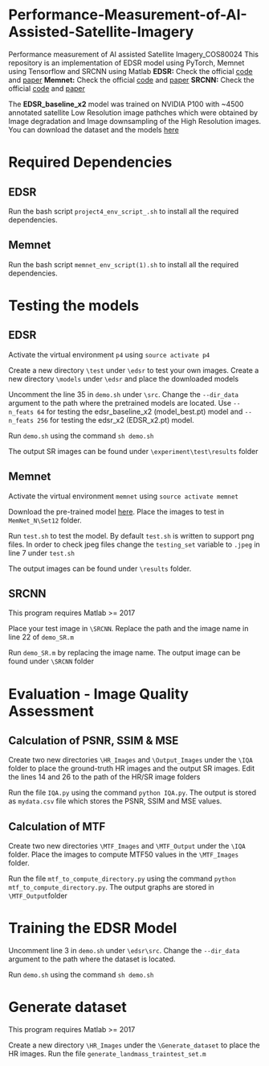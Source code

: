 # Performance-Measurement-of-AI-Assisted-Satellite-Imagery
Performance measurement of AI assisted Satellite Imagery_COS80024
This repository is an implementation of EDSR model using PyTorch, Memnet using Tensorflow and SRCNN using Matlab
**EDSR:** Check the official [code](https://github.com/thstkdgus35/EDSR-PyTorch) and [paper](http://openaccess.thecvf.com/content_cvpr_2017_workshops/w12/papers/Lim_Enhanced_Deep_Residual_CVPR_2017_paper.pdf)
**Memnet:** Check the official [code](https://github.com/lyatdawn/MemNet-Tensorflow) and [paper](http://cvlab.cse.msu.edu/pdfs/Image_Restoration%20using_Persistent_Memory_Network.pdf)
**SRCNN:** Check the official [code](http://mmlab.ie.cuhk.edu.hk/projects/SRCNN.html) and [paper](http://personal.ie.cuhk.edu.hk/~ccloy/files/eccv_2014_deepresolution.pdf)

The **EDSR_baseline_x2** model was trained on NVIDIA P100 with ~4500 annotated satellite Low Resolution image pathches which were obtained by Image degradation and Image downsampling of the High Resolution images. You can download the dataset and the models [here](https://drive.google.com/drive/folders/1dbqh0lo5YAKhuPBXOlcUGsew5pL0T33O?usp=sharing)

# Required Dependencies
## EDSR
Run the bash script `project4_env_script_.sh` to install all the required dependencies. 

## Memnet
Run the bash script `memnet_env_script(1).sh` to install all the required dependencies. 

# Testing the models
## EDSR
Activate the virtual environment `p4` using `source activate p4`

Create a new directory `\test` under `\edsr` to test your own images. Create a new directory `\models` under `\edsr` and place the downloaded models

Uncomment the line 35 in `demo.sh` under `\src`. Change the `--dir_data` argument to the path where the pretrained models are located. Use `--n_feats 64` for testing the edsr_baseline_x2 (model_best.pt) model and `--n_feats 256` for testing the edsr_x2 (EDSR_x2.pt) model.

Run `demo.sh` using the command `sh demo.sh`

The output SR images can be found under `\experiment\test\results` folder

## Memnet

Activate the virtual environment `memnet` using `source activate memnet`

Download the pre-trained model [here](https://drive.google.com/drive/folders/1JTneCiIZfITyg_Z2T96WY0hA84BnRDSk). Place the images to test in `MemNet_N\Set12` folder. 

Run `test.sh` to test the model. By default `test.sh` is written to support png files. In order to check jpeg files change the `testing_set` variable to `.jpeg` in line 7 under `test.sh` 

The output images can be found under `\results` folder.

## SRCNN

This program requires Matlab >= 2017

Place your test image in `\SRCNN`. Replace the path and the image name in line 22 of `demo_SR.m`

Run `demo_SR.m` by replacing the image name. The output image can be found under `\SRCNN` folder

# Evaluation - Image Quality Assessment
## Calculation of PSNR, SSIM & MSE

Create two new directories `\HR_Images` and `\Output_Images` under the `\IQA` folder to place the ground-truth HR images and the output SR images. Edit the lines 14 and 26 to the path of the HR/SR image folders

Run the file `IQA.py` using the command `python IQA.py`. The output is stored as `mydata.csv` file which stores the PSNR, SSIM and MSE values.

## Calculation of MTF

Create two new directories `\MTF_Images` and `\MTF_Output` under the `\IQA` folder. Place the images to compute MTF50 values in the `\MTF_Images` folder.

Run the file `mtf_to_compute_directory.py` using the command `python mtf_to_compute_directory.py`. The output graphs are stored in `\MTF_Output`folder

# Training the EDSR Model

Uncomment line 3 in `demo.sh` under `\edsr\src`. Change the `--dir_data` argument to the path where the dataset is located. 

Run `demo.sh` using the command `sh demo.sh`

# Generate dataset

This program requires Matlab >= 2017

Create a new directory `\HR_Images` under the `\Generate_dataset` to place the HR images. Run the file `generate_landmass_traintest_set.m`

